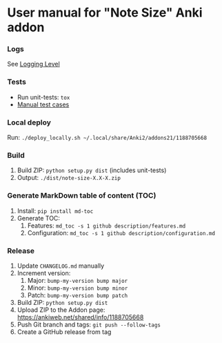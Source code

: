 # User manual for "Note Size" Anki addon

### Logs

See [Logging Level](configuration.md#logging-level)

### Tests

- Run unit-tests: `tox`
- [Manual test cases](../docs/manual_test_cases.md)

### Local deploy

Run: `./deploy_locally.sh ~/.local/share/Anki2/addons21/1188705668`

### Build

1. Build ZIP: `python setup.py dist` (includes unit-tests)
2. Output: `./dist/note-size-X.X-X.zip`

### Generate MarkDown table of content (TOC)

1. Install: `pip install md-toc`
2. Generate TOC:
    1. Features: `md_toc -s 1 github description/features.md`
    2. Configuration: `md_toc -s 1 github description/configuration.md`

### Release

1. Update `CHANGELOG.md` manually
2. Increment version:
    1. Major: `bump-my-version bump major`
    2. Minor: `bump-my-version bump minor`
    3. Patch: `bump-my-version bump patch`
3. Build ZIP: `python setup.py dist`
4. Upload ZIP to the Addon page: https://ankiweb.net/shared/info/1188705668
5. Push Git branch and tags: `git push --follow-tags`
6. Create a GitHub release from tag
